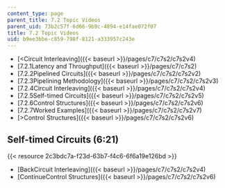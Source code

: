 ```yaml
---
content_type: page
parent_title: 7.2 Topic Videos
parent_uid: 73b2c57f-6d66-9b9c-4894-e14fae072f07
title: 7.2 Topic Videos
uid: b9ee3bbe-c859-798f-8121-a333957c243e
---
```


*   [\<Circuit Interleaving]({{< baseurl >}}/pages/c7/c7s2/c7s2v4)
*   [7.2.1Latency and Throughput]({{< baseurl >}}/pages/c7/c7s2)
*   [7.2.2Pipelined Circuits]({{< baseurl >}}/pages/c7/c7s2/c7s2v2)
*   [7.2.3Pipelining Methodology]({{< baseurl >}}/pages/c7/c7s2/c7s2v3)
*   [7.2.4Circuit Interleaving]({{< baseurl >}}/pages/c7/c7s2/c7s2v4)
*   [7.2.5Self-timed Circuits]({{< baseurl >}}/pages/c7/c7s2/c7s2v5)
*   [7.2.6Control Structures]({{< baseurl >}}/pages/c7/c7s2/c7s2v6)
*   [7.2.7Worked Examples]({{< baseurl >}}/pages/c7/c7s2/c7s2v7)
*   [\>Control Structures]({{< baseurl >}}/pages/c7/c7s2/c7s2v6)

Self-timed Circuits (6:21)
--------------------------

{{< resource 2c3bdc7a-f23d-63b7-f4c6-6f6a19e126bd >}}

*   [BackCircuit Interleaving]({{< baseurl >}}/pages/c7/c7s2/c7s2v4)
*   [ContinueControl Structures]({{< baseurl >}}/pages/c7/c7s2/c7s2v6)